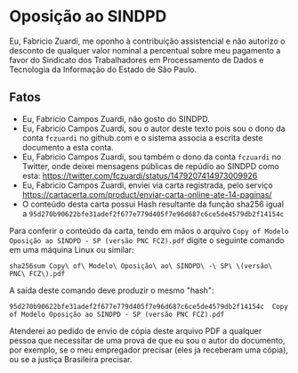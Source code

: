 # Oposição ao SINDPD

Eu, Fabricio Zuardi, me oponho à contribuição assistencial e não autorizo o desconto de qualquer valor nominal a percentual sobre meu pagamento a favor do Sindicato dos Trabalhadores em Processamento de Dados e Tecnologia da Informação do Estado de São Paulo.

## Fatos

- Eu, Fabricio Campos Zuardi, não gosto do SINDPD.
- Eu, Fabricio Campos Zuardi, sou o autor deste texto pois sou o dono da conta `fczuardi` no github.com e o sistema associa a escrita deste documento a esta conta.
- Eu, Fabricio Campos Zuardi, sou também o dono da conta `fczuardi` no Twitter, onde deixei mensagens públicas de repúdio ao SINDPD como esta: https://twitter.com/fczuardi/status/1479207414973009926
- Eu, Fabricio Campos Zuardi, enviei via carta registrada, pelo serviço https://cartacerta.com/product/enviar-carta-online-ate-14-paginas/
- O conteúdo desta carta possui Hash resultante da função sha256 igual a `95d270b90622bfe31adef2f677e779d405f7e96d687c6ce5de4579db2f14154c`

Para conferir o conteúdo da carta, tendo em mãos o arquivo `Copy of Modelo Oposição ao SINDPD - SP (versão PNC FCZ).pdf` digite o seguinte comando em uma máquina Linux ou similar:

```
sha256sum Copy\ of\ Modelo\ Oposição\ ao\ SINDPD\ -\ SP\ \(versão\ PNC\ FCZ\).pdf 
```

A saída deste comando deve produzir o mesmo "hash":

```
95d270b90622bfe31adef2f677e779d405f7e96d687c6ce5de4579db2f14154c  Copy of Modelo Oposição ao SINDPD - SP (versão PNC FCZ).pdf
```

Atenderei ao pedido de envio de cópia deste arquivo PDF a qualquer pessoa que necessitar de uma prova de que eu sou o autor do documento, por exemplo, se o meu empregador precisar (eles ja receberam uma cópia), ou se a justiça Brasileira precisar.
